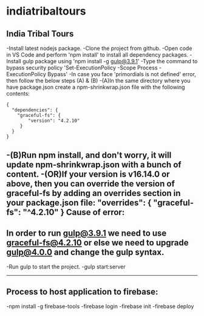 # indiatribaltours
India Tribal Tours
-------------------------------------------------------------------------------
-Install latest nodejs package.
-Clone the project from github.
-Open code in VS Code and perform 'npm install' to install all dependency packages.
-Install gulp package using 'npm install -g gulp@3.9.1' 
-Type the command to bypass security policy 'Set-ExecutionPolicy -Scope Process -ExecutionPolicy Bypass'
-In case you face 'primordials is not defined' error, then follow the below steps (A) & (B)
-(A)In the same directory where you have package.json create a npm-shrinkwrap.json file with the following contents:

    {
      "dependencies": {
        "graceful-fs": {
            "version": "4.2.10"
         }
      }
    }
-(B)Run npm install, and don't worry, it will update npm-shrinkwrap.json with a bunch of content.
-(OR)If your version is v16.14.0 or above, then you can override the version of graceful-fs by adding an overrides section in your package.json file:
"overrides": {
    "graceful-fs": "^4.2.10"
}
Cause of error:
---------------
In order to run gulp@3.9.1 we need to use graceful-fs@4.2.10 or else we need to upgrade gulp@4.0.0 and change the gulp syntax.
---------------
-Run gulp to start the project.
-gulp start:server


---------------------------------------
Process to host application to firebase:
---------------------------------------
-npm install -g firebase-tools
-firebase login
-firebase init
-firebase deploy

